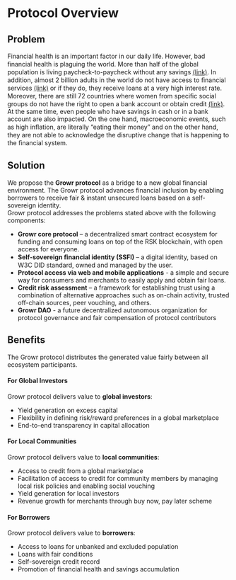 # Protocol Overview
## Problem
Financial health is an important factor in our daily life. However, bad ﬁnancial health is plaguing the world. More than half of the global population is living paycheck-to-paycheck without any savings [(link)](https://globalﬁndex.worldbank.org/sites/globalﬁndex/ﬁles/chapters/2017%20Findex%20full%20report_chapter5.pdf). In addition, almost 2 billion adults in the world do not have access to ﬁnancial services [(link)](https://ufa.worldbank.org/en/ufa) or if they do, they receive loans at a very high interest rate. Moreover, there are still 72 countries where women from speciﬁc social groups do not have the right to open a bank account or obtain credit [(link)](https://www3.weforum.org/docs/WEF_GGGR_2020.pdf).  
At the same time, even people who have savings in cash or in a bank account are also impacted. On the one hand, macroeconomic events, such as high inﬂation, are literally “eating their money” and on the other hand, they are not able to acknowledge the disruptive change that is happening to the ﬁnancial system.
## Solution
We propose the **Growr protocol** as a bridge to a new global financial environment. The Growr protocol advances financial inclusion by enabling borrowers to receive fair & instant unsecured loans based on a self-sovereign identity.  
Growr protocol addresses the problems stated above with the following components: 
- **Growr core protocol** – a decentralized smart contract ecosystem for funding and consuming loans on top of the RSK blockchain, with open access for everyone.
- **Self-sovereign ﬁnancial identity (SSFI)** – a digital identity, based on W3C DID standard, owned and managed by the user.
- **Protocol access via web and mobile applications** - a simple and secure way for consumers and merchants to easily apply and obtain fair loans.
- **Credit risk assessment** – a framework for establishing trust using a combination of alternative approaches such as on-chain activity, trusted off-chain sources, peer vouching, and others.
- **Growr DAO** - a future decentralized autonomous organization for protocol governance and fair compensation of protocol contributors
## Benefits
The Growr protocol distributes the generated value fairly between all ecosystem participants.
#### For Global Investors
Growr protocol delivers value to **global investors**:
- Yield generation on excess capital
- Flexibility in defining risk/reward preferences in a global marketplace
- End-to-end transparency in capital allocation
#### For Local Communities
Growr protocol delivers value to **local communities**:
- Access to credit from a global marketplace
- Facilitation of access to credit for community members by managing local risk policies and enabling social vouching 
- Yield generation for local investors
- Revenue growth for merchants through buy now, pay later scheme
#### For Borrowers
Growr protocol delivers value to **borrowers**:
- Access to loans for unbanked and excluded population
- Loans with fair conditions 
- Self-sovereign credit record 
- Promotion of financial health and savings accumulation  
